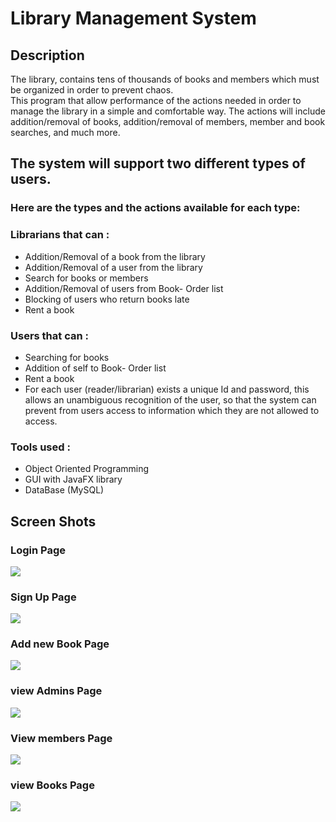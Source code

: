 # Library Management System
<!-- ## Project Demo -->
## Description
<p>
 The library, contains tens of thousands of books and members which must be organized in
order to prevent chaos.<br>This program that allow performance of the actions needed
in order to manage the library in a simple and comfortable way. The actions will include
addition/removal of books, addition/removal of members, member and book searches, and
much more.
 </p>
<h2> The system will support two different types of users.</h2>
<h3>Here are the types and the actions available for each type: </h3>
<h3>Librarians that can :</h3>
<ul>
  <li>Addition/Removal of a book from the library</li> 
  <li>Addition/Removal of a user from the library</li>
  <li>Search for books or members</li>
  <li>Addition/Removal of users from Book- Order list</li>
  <li>Blocking of users who return books late</li>
  <li>Rent a book</li>
 </ul>
 <h3>Users that can : </h3>
 <ul>
<li>Searching for books</li>
<li>Addition of self to Book- Order list</li>
<li> Rent a book</li>
<li>For each user (reader/librarian) exists a unique Id and password, this allows an
unambiguous recognition of the user, so that the system can prevent from users
access to information which they are not allowed to access.</li>
  
  </ul>
<h3>Tools used : </h3>
<ul>
 <li>Object Oriented Programming</li>
 <li>GUI with JavaFX library</li>
 <li>DataBase (MySQL)</li>
 </ul>
 <h2>Screen Shots </h2>
 <h3>Login Page</h3>
 <img src="https://github.com/AhmdSobhy/LibraryAssistant/blob/master/ScreenShots/Login Page.png">
  <h3>Sign Up Page</h3>
 <img src="https://github.com/AhmdSobhy/LibraryAssistant/blob/master/ScreenShots/SignUp page.png">
 
   <h3>Add new Book Page</h3>
 <img src="https://github.com/AhmdSobhy/LibraryAssistant/blob/master/ScreenShots/Add Book PAge.png">
 
   <h3>view Admins Page</h3>
 <img src="https://github.com/AhmdSobhy/LibraryAssistant/blob/master/ScreenShots/view Admins Page.png">
  
  
   <h3>View members Page</h3>
 <img src="https://github.com/AhmdSobhy/LibraryAssistant/blob/master/ScreenShots/view members page.png">
 
   <h3>view Books Page</h3>
 <img src="https://github.com/AhmdSobhy/LibraryAssistant/blob/master/ScreenShots/view books page.png">
 

 
 
